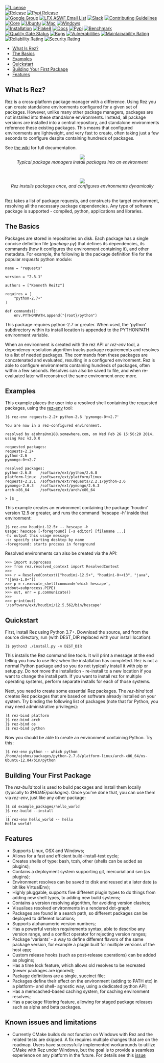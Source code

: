 [![License](https://img.shields.io/badge/License-Apache%202.0-blue.svg)](https://github.com/AcademySoftwareFoundation/rez/blob/main/LICENSE)<br>
[![Release](https://shields.io/github/v/release/AcademySoftwareFoundation/rez)](https://github.com/AcademySoftwareFoundation/rez/releases)
[![Pypi Release](https://shields.io/pypi/v/rez)](https://pypi.org/project/rez)<br>
[![Google Group](https://img.shields.io/badge/rez--config_%28retired%29-Google%20Group-blue?style=flat-square&logo=google)](https://groups.google.com/forum/#!forum/rez-config)
[![LFX ASWF Email List](https://img.shields.io/badge/rez--discussion-lists.aswf.io-003366?style=flat-square&logo=linuxfoundation)](https://lists.aswf.io/g/rez-discussion)
[![Slack](https://img.shields.io/badge/Slack-ASWF_%23rez-7a6800?style=flat-square&logo=slack)](https://academysoftwarefdn.slack.com/archives/C0321B828FM)
[![Contributing Guidelines](https://img.shields.io/badge/rez-Contributing%20Guidelines-0b610e?style=flat-square&logo=github)](https://github.com/AcademySoftwareFoundation/rez/blob/main/CONTRIBUTING.md)<br>
[![Core](https://github.com/AcademySoftwareFoundation/rez/workflows/core/badge.svg?branch=main)](https://github.com/AcademySoftwareFoundation/rez/actions?query=workflow%3Acore+branch%3Amain)
[![Ubuntu](https://github.com/AcademySoftwareFoundation/rez/workflows/ubuntu/badge.svg?branch=main)](https://github.com/AcademySoftwareFoundation/rez/actions?query=workflow%3Aubuntu+branch%3Amain)
[![Mac](https://github.com/AcademySoftwareFoundation/rez/workflows/mac/badge.svg?branch=main)](https://github.com/AcademySoftwareFoundation/rez/actions?query=workflow%3Amac+branch%3Amain)
[![Windows](https://github.com/AcademySoftwareFoundation/rez/workflows/windows/badge.svg?branch=main)](https://github.com/AcademySoftwareFoundation/rez/actions?query=workflow%3AWindows+branch%3Amain)<br>
[![Installation](https://github.com/AcademySoftwareFoundation/rez/workflows/installation/badge.svg?branch=main)](https://github.com/AcademySoftwareFoundation/rez/actions?query=workflow%3Ainstallation+branch%3Amain)
[![Flake8](https://github.com/AcademySoftwareFoundation/rez/workflows/flake8/badge.svg?branch=main)](https://github.com/AcademySoftwareFoundation/rez/actions?query=workflow%3Aflake8+branch%3Amain)
[![Docs](https://readthedocs.org/projects/rez/badge/?version=stable)](https://rez.readthedocs.io/en/stable)
[![Pypi](https://github.com/AcademySoftwareFoundation/rez/workflows/pypi/badge.svg)](https://github.com/AcademySoftwareFoundation/rez/actions?query=workflow%3Apypi+event%3Arelease)
[![Benchmark](https://github.com/AcademySoftwareFoundation/rez/workflows/benchmark/badge.svg)](https://github.com/AcademySoftwareFoundation/rez/actions?query=workflow%3Abenchmark+event%3Arelease)<br>
[![Quality Gate Status](https://sonarcloud.io/api/project_badges/measure?project=AcademySoftwareFoundation_rez&metric=alert_status)](https://sonarcloud.io/summary/new_code?id=AcademySoftwareFoundation_rez)
[![Bugs](https://sonarcloud.io/api/project_badges/measure?project=AcademySoftwareFoundation_rez&metric=bugs)](https://sonarcloud.io/summary/new_code?id=AcademySoftwareFoundation_rez)
[![Vulnerabilities](https://sonarcloud.io/api/project_badges/measure?project=AcademySoftwareFoundation_rez&metric=vulnerabilities)](https://sonarcloud.io/summary/new_code?id=AcademySoftwareFoundation_rez)
[![Maintainability Rating](https://sonarcloud.io/api/project_badges/measure?project=AcademySoftwareFoundation_rez&metric=sqale_rating)](https://sonarcloud.io/summary/new_code?id=AcademySoftwareFoundation_rez)
[![Reliability Rating](https://sonarcloud.io/api/project_badges/measure?project=AcademySoftwareFoundation_rez&metric=reliability_rating)](https://sonarcloud.io/summary/new_code?id=AcademySoftwareFoundation_rez)
[![Security Rating](https://sonarcloud.io/api/project_badges/measure?project=AcademySoftwareFoundation_rez&metric=security_rating)](https://sonarcloud.io/summary/new_code?id=AcademySoftwareFoundation_rez)


- [What Is Rez?](#what-is-rez)
- [The Basics](#the-basics)
- [Examples](#examples)
- [Quickstart](#quickstart)
- [Building Your First Package](#building-your-first-package)
- [Features](#features)


## What Is Rez?

Rez is a cross-platform package manager with a difference. Using Rez you can create
standalone environments configured for a given set of packages. However, unlike many
other package managers, packages are not installed into these standalone environments.
Instead, all package versions are installed into a central repository, and standalone
environments reference these existing packages. This means that configured environments
are lightweight, and very fast to create, often taking just a few seconds to configure
despite containing hundreds of packages.

See [the wiki](https://rez.readthedocs.io) for full documentation.

<p align="center">
<a href="https://github.com/AcademySoftwareFoundation/rez/raw/main/docs/source/_static/other_pkg_mgr.png">
<img src="https://github.com/AcademySoftwareFoundation/rez/raw/main/docs/source/_static/other_pkg_mgr.png"></a>
<br><i>Typical package managers install packages into an environment</i>
</p>

<br>
<p align="center">
<a href="https://github.com/AcademySoftwareFoundation/rez/raw/main/docs/source/_static/rez_pkg_mgr.png">
<img src="https://github.com/AcademySoftwareFoundation/rez/raw/main/docs/source/_static/rez_pkg_mgr.png"></a>
<br><i>Rez installs packages once, and configures environments dynamically</i>
</p>

<br>
Rez takes a list of package requests, and constructs the target environment, resolving
all the necessary package dependencies. Any type of software package is supported -
compiled, python, applications and libraries.


## The Basics

Packages are stored in repositories on disk. Each package has a single concise
definition file (*package.py*) that defines its dependencies, its commands (how it
configures the environment containing it), and other metadata. For example, the
following is the package definition file for the popular *requests* python module:

    name = "requests"

    version = "2.8.1"

    authors = ["Kenneth Reitz"]

    requires = [
        "python-2.7+"
    ]

    def commands():
        env.PYTHONPATH.append("{root}/python")

This package requires python-2.7 or greater. When used, the 'python' subdirectory
within its install location is appended to the PYTHONPATH environment variable.

When an environment is created with the rez API or *rez-env* tool, a dependency
resolution algorithm tracks package requirements and resolves to a list of needed
packages. The commands from these packages are concatenated and evaluated, resulting
in a configured environment. Rez is able to configure environments containing
hundreds of packages, often within a few seconds. Resolves can also be saved to file,
and when re-evaluated later will reconstruct the same environment once more.


## Examples

This example places the user into a resolved shell containing the requested packages,
using the [rez-env](https://rez.readthedocs.io/en/stable/commands/rez-env.html) tool:

    ]$ rez-env requests-2.2+ python-2.6 'pymongo-0+<2.7'

    You are now in a rez-configured environment.

    resolved by ajohns@nn188.somewhere.com, on Wed Feb 26 15:56:20 2014, using Rez v2.0.0

    requested packages:
    requests-2.2+
    python-2.6
    pymongo-0+<2.7

    resolved packages:
    python-2.6.8    /software/ext/python/2.6.8
    platform-linux  /software/ext/platform/linux
    requests-2.2.1  /software/ext/requests/2.2.1/python-2.6
    pymongo-2.6.3   /software/ext/pymongo/2.6.3
    arch-x86_64     /software/ext/arch/x86_64

    > ]$ _

This example creates an environment containing the package 'houdini' version 12.5
or greater, and runs the command 'hescape -h' inside that environment:

    ]$ rez-env houdini-12.5+ -- hescape -h
    Usage: hescape [-foreground] [-s editor] [filename ...]
    -h: output this usage message
    -s: specify starting desktop by name
    -foreground: starts process in foreground

Resolved environments can also be created via the API:

    >>> import subprocess
    >>> from rez.resolved_context import ResolvedContext
    >>>
    >>> r = ResolvedContext(["houdini-12.5+", "houdini-0+<13", "java", "!java-1.8+"])
    >>> p = r.execute_shell(command='which hescape', stdout=subprocess.PIPE)
    >>> out, err = p.communicate()
    >>>
    >>> print(out)
    '/software/ext/houdini/12.5.562/bin/hescape'


## Quickstart

First, install Rez using Python 3.7+. Download the source, and from the source directory, run
(with DEST_DIR replaced with your install location):

    ]$ python3 ./install.py -v DEST_DIR

This installs the Rez command line tools. It will print a message at the end
telling you how to use Rez when the installation has completed. Rez is not a
normal Python package and so you do not typically install it with pip or setup.py.
Do *not* move the installation - re-install to a new location if you want to
change the install path. If you want to install rez for multiple operating
systems, perform separate installs for each of those systems.

Next, you need to create some essential Rez packages. The *rez-bind* tool creates
Rez packages that are based on software already installed on your system. Try
binding the following list of packages (note that for Python, you may need
administrative privileges):

    ]$ rez-bind platform
    ]$ rez-bind arch
    ]$ rez-bind os
    ]$ rez-bind python

Now you should be able to create an environment containing Python. Try this:

    ]$ rez-env python -- which python
    /home/ajohns/packages/python-2.7.8/platform-linux/arch-x86_64/os-Ubuntu-12.04/bin/python


## Building Your First Package

The *rez-build* tool is used to build packages and install them locally (typically
to *$HOME/packages*). Once you've done that, you can use them via *rez-env*, just
like any other package:

    ]$ cd example_packages/hello_world
    ]$ rez-build --install
    ...
    ]$ rez-env hello_world -- hello
    Hello world!


## Features

* Supports Linux, OSX and Windows;
* Allows for a fast and efficient build-install-test cycle;
* Creates shells of type: bash, tcsh, other (shells can be added as plugins);
* Contains a deployment system supporting git, mercurial and svn (as plugins);
* Environment resolves can be saved to disk and reused at a later date (a bit
  like VirtualEnv);
* Highly pluggable, supports five different plugin types to do things from
  adding new shell types, to adding new build systems;
* Contains a version resolving algorithm, for avoiding version clashes;
* Visualises resolved environments in a rendered dot-graph;
* Packages are found in a search path, so different packages can be deployed
  to different locations;
* Supports alphanumeric version numbers;
* Has a powerful version requirements syntax, able to describe any version
  range, and a conflict operator for rejecting version ranges;
* Package 'variants' - a way to define different flavors of the same package
  version, for example a plugin built for multiple versions of the host app;
* Custom release hooks (such as post-release operations) can be added as plugins;
* Has a time lock feature, which allows old resolves to be recreated (newer
  packages are ignored);
* Package definitions are a single, succinct file;
* Packages define their effect on the environment (adding to PATH etc) in a
  platform- and shell- agnostic way, using a dedicated python API;
* Has a memcached-based caching system, for caching environment resolves;
* Has a package filtering feature, allowing for staged package releases such as
  alpha and beta packages.

## Known issues and limitations

* Currently CMake builds do not function on Windows with Rez and
  the related tests are skipped. A fix requires multiple changes that are on
  the roadmap. Users have successfully implemented workarounds to utilize
  CMake with Rez under Windows, but the goal is to provide a seamless experience
  on any platform in the future. For details see this [issue](/../../issues/703)

